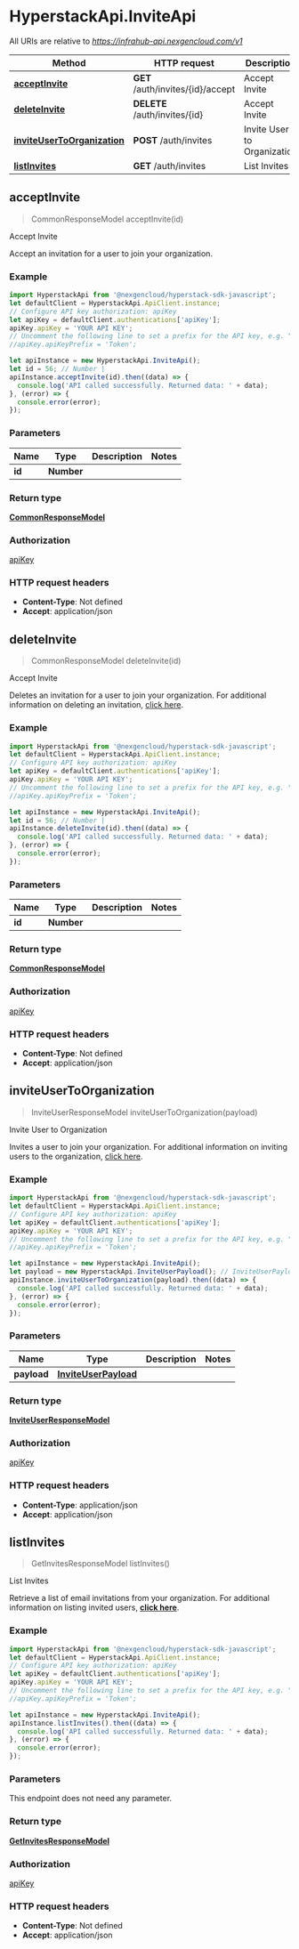 # HyperstackApi.InviteApi

All URIs are relative to *https://infrahub-api.nexgencloud.com/v1*

Method | HTTP request | Description
------------- | ------------- | -------------
[**acceptInvite**](InviteApi.md#acceptInvite) | **GET** /auth/invites/{id}/accept | Accept Invite
[**deleteInvite**](InviteApi.md#deleteInvite) | **DELETE** /auth/invites/{id} | Accept Invite
[**inviteUserToOrganization**](InviteApi.md#inviteUserToOrganization) | **POST** /auth/invites | Invite User to Organization
[**listInvites**](InviteApi.md#listInvites) | **GET** /auth/invites | List Invites



## acceptInvite

> CommonResponseModel acceptInvite(id)

Accept Invite

Accept an invitation for a user to join your organization.

### Example

```javascript
import HyperstackApi from '@nexgencloud/hyperstack-sdk-javascript';
let defaultClient = HyperstackApi.ApiClient.instance;
// Configure API key authorization: apiKey
let apiKey = defaultClient.authentications['apiKey'];
apiKey.apiKey = 'YOUR API KEY';
// Uncomment the following line to set a prefix for the API key, e.g. "Token" (defaults to null)
//apiKey.apiKeyPrefix = 'Token';

let apiInstance = new HyperstackApi.InviteApi();
let id = 56; // Number | 
apiInstance.acceptInvite(id).then((data) => {
  console.log('API called successfully. Returned data: ' + data);
}, (error) => {
  console.error(error);
});

```

### Parameters


Name | Type | Description  | Notes
------------- | ------------- | ------------- | -------------
 **id** | **Number**|  | 

### Return type

[**CommonResponseModel**](CommonResponseModel.md)

### Authorization

[apiKey](../README.md#apiKey)

### HTTP request headers

- **Content-Type**: Not defined
- **Accept**: application/json


## deleteInvite

> CommonResponseModel deleteInvite(id)

Accept Invite

Deletes an invitation for a user to join your organization. For additional information on deleting an invitation, [click here](https://docs.hyperstack.cloud/docs/api-reference/auth-resources/organization/invites/delete-invite).

### Example

```javascript
import HyperstackApi from '@nexgencloud/hyperstack-sdk-javascript';
let defaultClient = HyperstackApi.ApiClient.instance;
// Configure API key authorization: apiKey
let apiKey = defaultClient.authentications['apiKey'];
apiKey.apiKey = 'YOUR API KEY';
// Uncomment the following line to set a prefix for the API key, e.g. "Token" (defaults to null)
//apiKey.apiKeyPrefix = 'Token';

let apiInstance = new HyperstackApi.InviteApi();
let id = 56; // Number | 
apiInstance.deleteInvite(id).then((data) => {
  console.log('API called successfully. Returned data: ' + data);
}, (error) => {
  console.error(error);
});

```

### Parameters


Name | Type | Description  | Notes
------------- | ------------- | ------------- | -------------
 **id** | **Number**|  | 

### Return type

[**CommonResponseModel**](CommonResponseModel.md)

### Authorization

[apiKey](../README.md#apiKey)

### HTTP request headers

- **Content-Type**: Not defined
- **Accept**: application/json


## inviteUserToOrganization

> InviteUserResponseModel inviteUserToOrganization(payload)

Invite User to Organization

Invites a user to join your organization. For additional information on inviting users to the organization, [click here](https://docs.hyperstack.cloud/docs/api-reference/auth-resources/organization/invites/invite-member).

### Example

```javascript
import HyperstackApi from '@nexgencloud/hyperstack-sdk-javascript';
let defaultClient = HyperstackApi.ApiClient.instance;
// Configure API key authorization: apiKey
let apiKey = defaultClient.authentications['apiKey'];
apiKey.apiKey = 'YOUR API KEY';
// Uncomment the following line to set a prefix for the API key, e.g. "Token" (defaults to null)
//apiKey.apiKeyPrefix = 'Token';

let apiInstance = new HyperstackApi.InviteApi();
let payload = new HyperstackApi.InviteUserPayload(); // InviteUserPayload | 
apiInstance.inviteUserToOrganization(payload).then((data) => {
  console.log('API called successfully. Returned data: ' + data);
}, (error) => {
  console.error(error);
});

```

### Parameters


Name | Type | Description  | Notes
------------- | ------------- | ------------- | -------------
 **payload** | [**InviteUserPayload**](InviteUserPayload.md)|  | 

### Return type

[**InviteUserResponseModel**](InviteUserResponseModel.md)

### Authorization

[apiKey](../README.md#apiKey)

### HTTP request headers

- **Content-Type**: application/json
- **Accept**: application/json


## listInvites

> GetInvitesResponseModel listInvites()

List Invites

Retrieve a list of email invitations from your organization. For additional information on listing invited users, [**click here**](https://docs.hyperstack.cloud/docs/api-reference/auth-resources/organization/invites/list-invites).

### Example

```javascript
import HyperstackApi from '@nexgencloud/hyperstack-sdk-javascript';
let defaultClient = HyperstackApi.ApiClient.instance;
// Configure API key authorization: apiKey
let apiKey = defaultClient.authentications['apiKey'];
apiKey.apiKey = 'YOUR API KEY';
// Uncomment the following line to set a prefix for the API key, e.g. "Token" (defaults to null)
//apiKey.apiKeyPrefix = 'Token';

let apiInstance = new HyperstackApi.InviteApi();
apiInstance.listInvites().then((data) => {
  console.log('API called successfully. Returned data: ' + data);
}, (error) => {
  console.error(error);
});

```

### Parameters

This endpoint does not need any parameter.

### Return type

[**GetInvitesResponseModel**](GetInvitesResponseModel.md)

### Authorization

[apiKey](../README.md#apiKey)

### HTTP request headers

- **Content-Type**: Not defined
- **Accept**: application/json

